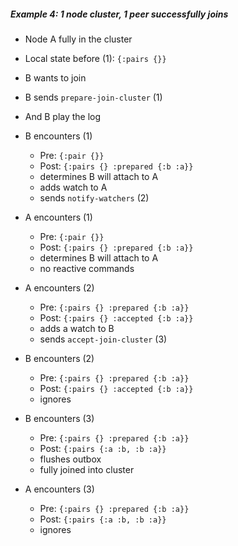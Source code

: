 ##### Example 4: 1 node cluster, 1 peer successfully joins

- Node A fully in the cluster                                                                                                                               
- Local state before (1): `{:pairs {}}`

- B wants to join
- B sends `prepare-join-cluster` (1)

- And B play the log

- B encounters (1)
  - Pre: `{:pair {}}`
  - Post: `{:pairs {} :prepared {:b :a}}`
  - determines B will attach to A
  - adds watch to A
  - sends `notify-watchers` (2)

- A encounters (1)
  - Pre: `{:pair {}}`
  - Post: `{:pairs {} :prepared {:b :a}}`
  - determines B will attach to A
  - no reactive commands

- A encounters (2)
  - Pre: `{:pairs {} :prepared {:b :a}}`
  - Post: `{:pairs {} :accepted {:b :a}}`
  - adds a watch to B
  - sends `accept-join-cluster` (3)

- B encounters (2)
  - Pre: `{:pairs {} :prepared {:b :a}}`
  - Post: `{:pairs {} :accepted {:b :a}}`
  - ignores

- B encounters (3)
  - Pre: `{:pairs {} :prepared {:b :a}}`
  - Post: `{:pairs {:a :b, :b :a}}`
  - flushes outbox
  - fully joined into cluster

- A encounters (3)
  - Pre: `{:pairs {} :prepared {:b :a}}`
  - Post: `{:pairs {:a :b, :b :a}}`
  - ignores
